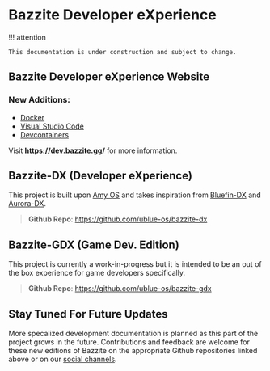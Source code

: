 # Bazzite Developer eXperience

!!! attention

    This documentation is under construction and subject to change.

## Bazzite Developer eXperience Website

### New Additions:

- [Docker](https://www.docker.com/)
- [Visual Studio Code](https://code.visualstudio.com/)
- [Devcontainers](https://containers.dev/)

Visit **https://dev.bazzite.gg/** for more information.

## Bazzite-DX (Developer eXperience)

This project is built upon [Amy OS](https://github.com/astrovm/amyos) and takes inspiration from [Bluefin-DX](https://docs.projectbluefin.io/bluefin-dx) and [Aurora-DX](https://docs.getaurora.dev/dx/aurora-dx-intro).

> **Github Repo**: https://github.com/ublue-os/bazzite-dx

## Bazzite-GDX (Game Dev. Edition)

This project is currently a work-in-progress but it is intended to be an out of the box experience for game developers specifically.

> **Github Repo**: https://github.com/ublue-os/bazzite-gdx

## Stay Tuned For Future Updates

More specalized development documentation is planned as this part of the project grows in the future.  Contributions and feedback are welcome for these new editions of Bazzite on the appropriate Github repositories linked above or on our [social channels](../Resources.md).
